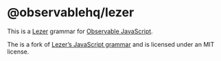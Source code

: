 # @observablehq/lezer

This is a [Lezer](https://lezer.codemirror.net/) grammar for [Observable JavaScript](https://observablehq.com/@observablehq/observables-not-javascript).

The is a fork of [Lezer’s JavaScript grammar](https://github.com/lezer-parser/javascript) and is licensed under an MIT license.
